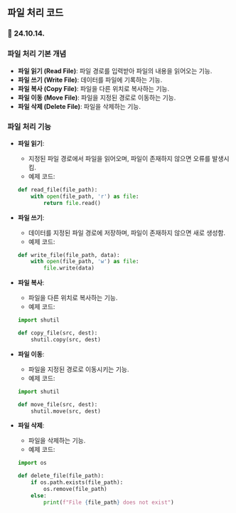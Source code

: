 ## 파일 처리 코드

### 📅 24.10.14.

### 파일 처리 기본 개념
- **파일 읽기 (Read File)**: 파일 경로를 입력받아 파일의 내용을 읽어오는 기능.
- **파일 쓰기 (Write File)**: 데이터를 파일에 기록하는 기능.
- **파일 복사 (Copy File)**: 파일을 다른 위치로 복사하는 기능.
- **파일 이동 (Move File)**: 파일을 지정된 경로로 이동하는 기능.
- **파일 삭제 (Delete File)**: 파일을 삭제하는 기능.

### 파일 처리 기능
- **파일 읽기**:
    - 지정된 파일 경로에서 파일을 읽어오며, 파일이 존재하지 않으면 오류를 발생시킴.
    - 예제 코드:
    ```python
    def read_file(file_path):
        with open(file_path, 'r') as file:
            return file.read()
    ```

- **파일 쓰기**:
    - 데이터를 지정된 파일 경로에 저장하며, 파일이 존재하지 않으면 새로 생성함.
    - 예제 코드:
    ```python
    def write_file(file_path, data):
        with open(file_path, 'w') as file:
            file.write(data)
    ```

- **파일 복사**:
    - 파일을 다른 위치로 복사하는 기능.
    - 예제 코드:
    ```python
    import shutil

    def copy_file(src, dest):
        shutil.copy(src, dest)
    ```

- **파일 이동**:
    - 파일을 지정된 경로로 이동시키는 기능.
    - 예제 코드:
    ```python
    import shutil

    def move_file(src, dest):
        shutil.move(src, dest)
    ```

- **파일 삭제**:
    - 파일을 삭제하는 기능.
    - 예제 코드:
    ```python
    import os

    def delete_file(file_path):
        if os.path.exists(file_path):
            os.remove(file_path)
        else:
            print(f"File {file_path} does not exist")
    ```
